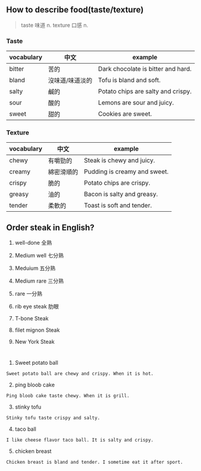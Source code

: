 ## How to describe food(taste/texture)

>taste 味道 n.
>texture 口感 n.

### Taste
|vocabulary|中文| example|
|---|---|---|
| bitter| 苦的| Dark chocolate is bitter and hard.|
| bland| 沒味道/味道淡的| Tofu is bland and soft.|
| salty| 鹹的| Potato chips are salty and crispy.|
| sour| 酸的| Lemons are sour and juicy.|
| sweet| 甜的| Cookies are sweet.|

### Texture
|vocabulary|中文| example|
|---|---|---|
| chewy| 有嚼勁的| Steak is chewy and juicy.|
| creamy| 綿密滑順的| Pudding is creamy and sweet.|
| crispy| 脆的| Potato chips are crispy.|
| greasy| 油的|Bacon is salty and greasy.|
| tender| 柔軟的| Toast is soft and tender.|

## Order steak in English?

1. well-done 全熟
2. Medium well 七分熟
3. Meduium 五分熟
4. Medium rare 三分熟
5. rare 一分熟 

1. rib eye steak 肋眼
2. T-bone Steak
3. filet mignon Steak
4. New York Steak

# 
1. Sweet potato ball
```
Sweet potato ball are chewy and crispy. When it is hot.
```
2. ping bloob cake
```
Ping bloob cake taste chewy. When it is grill.
```
3. stinky tofu
```
Stinky tofu taste crispy and salty.
```
4. taco ball
```
I like cheese flavor taco ball. It is salty and crispy.
```
5. chicken breast
```
Chicken breast is bland and tender. I sometime eat it after sport.
```
